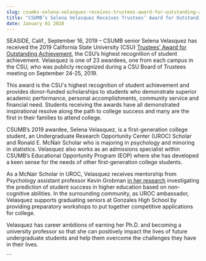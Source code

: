 ```yaml
---
slug: csumbs-selena-velasquez-receives-trustees-award-for-outstanding-achievement
title: "CSUMB’s Selena Velasquez Receives Trustees’ Award for Outstanding Achievement"
date: January 01 2020
---
```


 
<p>
  SEASIDE, Calif., September 16, 2019 – CSUMB senior Selena Velasquez has
  received the 2019 California State University (CSU)
  <a href="https://www2.calstate.edu/csu-trustee-awards"
    >Trustees’ Award for Outstanding Achievement</a
  >, the CSU’s highest recognition of student achievement. Velasquez is one of
  23 awardees, one from each campus in the CSU, who was publicly recognized
  during a CSU Board of Trustees meeting on September 24-25, 2019.
</p>
<p>
  This award is the CSU's highest recognition of student achievement and
  provides donor-funded scholarships to students who demonstrate superior
  academic performance, personal accomplishments, community service and
  financial need. Students receiving the awards have all demonstrated
  inspirational resolve along the path to college success and many are the first
  in their families to attend college.
</p>
<p>
  CSUMB’s 2019 awardee, Selena Velasquez, is a first-generation college student,
  an Undergraduate Research Opportunity Center (UROC) Scholar and Ronald E.
  McNair Scholar who is majoring in psychology and minoring in statistics.
  Velasquez also works as an admissions specialist within CSUMB’s Educational
  Opportunity Program (EOP) where she has developed a keen sense for the needs
  of other first-generation college students.
</p>
<p>
  As a McNair Scholar in UROC, Velasquez receives mentorship from Psychology
  assistant professor Kevin Grobman
  <a href="https://sevelasquez.wordpress.com/">in her research</a> investigating
  the prediction of student success in higher education based on non-cognitive
  abilities. In the surrounding community, as UROC ambassador, Velasquez
  supports graduating seniors at Gonzales High School by providing preparatory
  workshops to put together competitive applications for college.
</p>
<p>
  Velasquez has career ambitions of earning her Ph.D. and becoming a university
  professor so that she can positively impact the lives of future undergraduate
  students and help them overcome the challenges they have in their lives.
</p>
```
